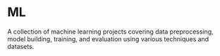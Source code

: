 # ML
A collection of machine learning projects covering data preprocessing, model building, training, and evaluation using various techniques and datasets.

